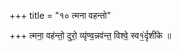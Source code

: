 +++
title = "१० त्मना वहन्तो"

+++
त्मना॒ वह॑न्तो॒ दुरो॒ व्यृ॑ण्व॒न्नव॑न्त॒ विश्वे॒ स्व१॒॑र्दृशी॑के ॥